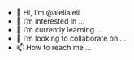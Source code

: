 - 👋 Hi, I’m @alelialeli
- 👀 I’m interested in ...
- 🌱 I’m currently learning ...
- 💞️ I’m looking to collaborate on ...
- 📫 How to reach me ...

<!---
alelialeli/alelialeli is a ✨ special ✨ repository because its `README.md` (this file) appears on your GitHub profile.
You can click the Preview link to take a look at your changes.
--->
